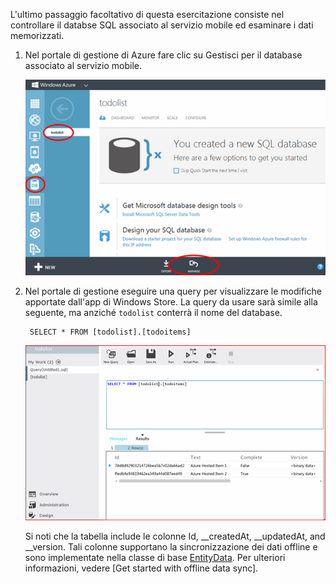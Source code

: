 
L'ultimo passaggio facoltativo di questa esercitazione consiste nel controllare il databse SQL associato al servizio mobile ed esaminare i dati memorizzati.

1. Nel portale di gestione di Azure fare clic su Gestisci per il database associato al servizio mobile.
 
	![accesso per gestione database SQL](./media/mobile-services-dotnet-backend-view-sql-data/manage-sql-azure-database.png)

2. Nel portale di gestione eseguire una query per visualizzare le modifiche apportate dall'app di Windows Store. La query da usare sarà simile alla seguente, ma anziché <code>todolist</code> conterrà il nome del database.</p>

        SELECT * FROM [todolist].[todoitems]

    ![query al database SQL per ricerca elementi memorizzati](./media/mobile-services-dotnet-backend-view-sql-data/sql-azure-query.png)

	Si noti che la tabella include le colonne Id, \_\_createdAt, \_\_updatedAt, and \_\_version. Tali colonne supportano la sincronizzazione dei dati offline e sono implementate nella classe di base [EntityData](http://msdn.microsoft.com/library/microsoft.windowsazure.mobile.service.entitydata.aspx). Per ulteriori informazioni, vedere [Get started with offline data sync].

<!---HONumber=August15_HO6-->